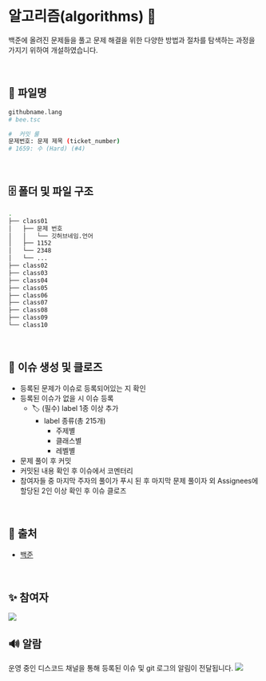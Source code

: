 # 알고리즘(algorithms) :eyes:

백준에 올려진 문제들을 풀고 문제 해결을 위한 다양한 방법과 절차를 탐색하는 과정을 가지기 위하여 개설하였습니다. 

<br>


## :paperclip: 파일명 

```bash
githubname.lang
# bee.tsc
```

```bash
#  커밋 룰
문제번호: 문제 제목 (ticket_number)
# 1659: 수 (Hard) (#4)
```

<br>

## :file_cabinet: 폴더 및 파일 구조

```bash
.
├── class01
│   ├── 문제 번호
│   │   └── 깃허브네임.언어
│   ├── 1152
│   └── 2348
│   └── ...
├── class02
├── class03
├── class04
├── class05
├── class06
├── class07
├── class08
├── class09
└── class10
```

<br>

## :pushpin: 이슈 생성 및 클로즈
- 등록된 문제가 이슈로 등록되어있는 지 확인
- 등록된 이슈가 없을 시 이슈 등록
  - :label: (필수) label 1종 이상 추가
    - label 종류(총 215개)
      - 주제별
      - 클래스별
      - 레벨별
- 문제 풀이 후 커밋
- 커밋된 내용 확인 후 이슈에서 코멘터리
- 참여자들 중 마지막 주자의 풀이가 푸시 된 후 마지막 문제 풀이자 외 Assignees에 할당된 2인 이상 확인 후 이슈 클로즈

<br>

## :key: 출처
- [백준](https://www.acmicpc.net/)

<br>

## ✨ 참여자

<a href="https://github.com/gather-around-and-code/algorithms/graphs/contributors">
  <img src="https://contrib.rocks/image?repo=gather-around-and-code/algorithms" />
</a>


<br>

## :loud_sound: 알람
운영 중인 디스코드 채널을 통해 등록된 이슈 및 git 로그의 알림이 전달됩니다. 
<img src="https://user-images.githubusercontent.com/48350491/211688745-3d565882-cc59-4361-a285-ae441a1bafae.png" with="500" height="auto" /> 
